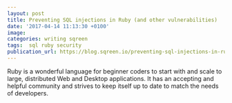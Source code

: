 ```yaml
---
layout: post
title: Preventing SQL injections in Ruby (and other vulnerabilities) 
date: '2017-04-14 11:13:30 +0100'
image:
categories: writing sqreen
tags:  sql ruby security
publication_url: https://blog.sqreen.io/preventing-sql-injections-in-ruby/
---
```

Ruby is a wonderful language for beginner coders to start with and scale to large, distributed Web and Desktop applications. It has an accepting and helpful community and strives to keep itself up to date to match the needs of developers.
